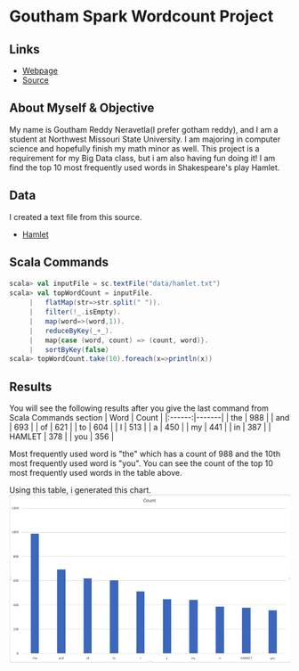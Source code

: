 # Goutham Spark Wordcount Project

## Links
- [Webpage](https://turingloop.github.io/spark-scala-wordcount)
- [Source](https://github.com/turingloop/spark-scala-wordcount)

## About Myself & Objective

My name is Goutham Reddy Neravetla(I prefer gotham reddy), and I am a student at Northwest Missouri State University. I am majoring in computer science and hopefully finish my math minor as well. This project is a requirement for my Big Data class, but i am also having fun doing it! I am find the top 10 most frequently used words in Shakespeare's play Hamlet.

## Data

I created a text file from this source.

- [Hamlet](http://shakespeare.mit.edu/hamlet/full.html)

## Scala Commands

```Scala
scala> val inputFile = sc.textFile("data/hamlet.txt")
scala> val topWordCount = inputFile.
     |   flatMap(str=>str.split(" ")).
     |   filter(!_.isEmpty).
     |   map(word=>(word,1)).
     |   reduceByKey(_+_).
     |   map{case (word, count) => (count, word)}.
     |   sortByKey(false)
scala> topWordCount.take(10).foreach(x=>println(x))
```
## Results

You will see the following results after you give the last command from Scala Commands section
|  Word  | Count |
|:------:|-------|
| the    | 988   |
| and    | 693   |
| of     | 621   |
| to     | 604   |
| I      | 513   |
| a      | 450   |
| my     | 441   |
| in     | 387   |
| HAMLET | 378   |
| you    | 356   |

Most frequently used word is "the" which has a count of 988 and the 10th most frequently used word is "you". You can see the count of the top 10 most frequently used words in the table above.

Using this table, i generated this chart.
![word count chart](images/chart.png)
